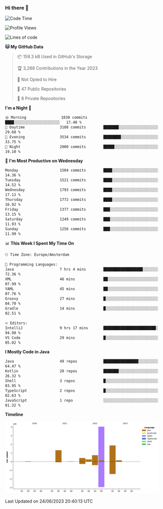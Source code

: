 ### Hi there 👋


<!--START_SECTION:waka-->
![Code Time](http://img.shields.io/badge/Code%20Time-3%2C272%20hrs%2020%20mins-blue)

![Profile Views](http://img.shields.io/badge/Profile%20Views-107-blue)

![Lines of code](https://img.shields.io/badge/From%20Hello%20World%20I%27ve%20Written-8.8%20million%20lines%20of%20code-blue)

**🐱 My GitHub Data** 

> 📦 159.3 kB Used in GitHub's Storage 
 > 
> 🏆 3,288 Contributions in the Year 2023
 > 
> 🚫 Not Opted to Hire
 > 
> 📜 47 Public Repositories 
 > 
> 🔑 8 Private Repositories 
 > 
**I'm a Night 🦉** 

```text
🌞 Morning                1830 commits        ████░░░░░░░░░░░░░░░░░░░░░   17.48 % 
🌆 Daytime                3108 commits        ███████░░░░░░░░░░░░░░░░░░   29.68 % 
🌃 Evening                3534 commits        ████████░░░░░░░░░░░░░░░░░   33.75 % 
🌙 Night                  2000 commits        █████░░░░░░░░░░░░░░░░░░░░   19.10 % 
```
📅 **I'm Most Productive on Wednesday** 

```text
Monday                   1504 commits        ████░░░░░░░░░░░░░░░░░░░░░   14.36 % 
Tuesday                  1521 commits        ████░░░░░░░░░░░░░░░░░░░░░   14.52 % 
Wednesday                1793 commits        ████░░░░░░░░░░░░░░░░░░░░░   17.12 % 
Thursday                 1772 commits        ████░░░░░░░░░░░░░░░░░░░░░   16.92 % 
Friday                   1377 commits        ███░░░░░░░░░░░░░░░░░░░░░░   13.15 % 
Saturday                 1249 commits        ███░░░░░░░░░░░░░░░░░░░░░░   11.93 % 
Sunday                   1256 commits        ███░░░░░░░░░░░░░░░░░░░░░░   11.99 % 
```


📊 **This Week I Spent My Time On** 

```text
🕑︎ Time Zone: Europe/Amsterdam

💬 Programming Languages: 
Java                     7 hrs 4 mins        ██████████████████░░░░░░░   72.36 % 
XML                      46 mins             ██░░░░░░░░░░░░░░░░░░░░░░░   07.99 % 
YAML                     45 mins             ██░░░░░░░░░░░░░░░░░░░░░░░   07.76 % 
Groovy                   27 mins             █░░░░░░░░░░░░░░░░░░░░░░░░   04.70 % 
Gradle                   14 mins             █░░░░░░░░░░░░░░░░░░░░░░░░   02.51 % 

🔥 Editors: 
IntelliJ                 9 hrs 17 mins       ████████████████████████░   94.98 % 
VS Code                  29 mins             █░░░░░░░░░░░░░░░░░░░░░░░░   05.02 % 
```

**I Mostly Code in Java** 

```text
Java                     49 repos            ████████████████░░░░░░░░░   64.47 % 
Kotlin                   20 repos            ███████░░░░░░░░░░░░░░░░░░   26.32 % 
Shell                    3 repos             █░░░░░░░░░░░░░░░░░░░░░░░░   03.95 % 
TypeScript               2 repos             █░░░░░░░░░░░░░░░░░░░░░░░░   02.63 % 
JavaScript               1 repo              ░░░░░░░░░░░░░░░░░░░░░░░░░   01.32 % 
```



**Timeline**

![Lines of Code chart](https://raw.githubusercontent.com/powercasgamer/powercasgamer/master/assets/bar_graph.png)


 Last Updated on 24/06/2023 20:40:13 UTC
<!--END_SECTION:waka-->
